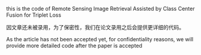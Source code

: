 this is the code of Remote Sensing Image Retrieval Assisted by Class Center Fusion for Triplet Loss

因文章还未被录用，为了保密性，我们在论文录用之后会提供更详细的代码。

As the article has not been accepted yet, for confidentiality reasons, we will provide more detailed code after the paper is accepted
